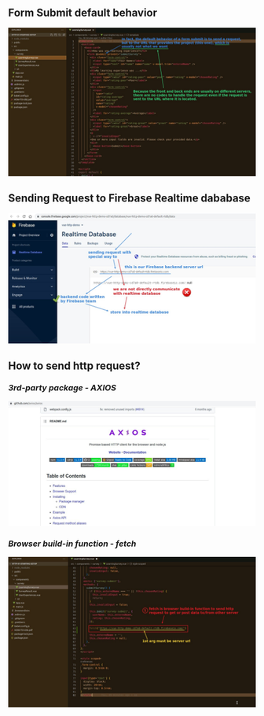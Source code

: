 ## **Form Submit default behavior**

![Alt submit default behavior is request](pic/01.jpg)

## **Sending Request to Firebase Realtime dababase**

![Alt to firebase realtime database](pic/02.jpg)

## **How to send http request?**

### _3rd-party package - AXIOS_

![Alt axios](pic/03.jpg)

### _Browser build-in function - fetch_

![Alt browser build-in function](pic/04.jpg)
